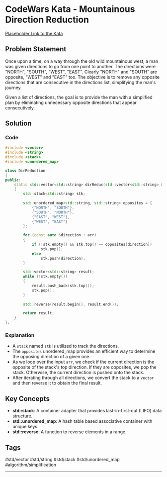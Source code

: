 # CodeWars Kata - Mountainous Direction Reduction

[Placeholder Link to the Kata](https://www.codewars.com/kata/550f22f4d758534c1100025a/train/cpp)

## Problem Statement

Once upon a time, on a way through the old wild mountainous west, a man was given directions to go from one point to another. The directions were "NORTH", "SOUTH", "WEST", "EAST". Clearly "NORTH" and "SOUTH" are opposite, "WEST" and "EAST" too. The objective is to remove any opposite directions that are consecutive in the directions list, simplifying the man's journey.

Given a list of directions, the goal is to provide the man with a simplified plan by eliminating unnecessary opposite directions that appear consecutively.

## Solution

### Code

```cpp
#include <vector>
#include <string>
#include <stack>
#include <unordered_map>

class DirReduction
{
public:
    static std::vector<std::string> dirReduc(std::vector<std::string> &arr)
    {
        std::stack<std::string> stk;
        
        std::unordered_map<std::string, std::string> opposites = {
            {"NORTH", "SOUTH"},
            {"SOUTH", "NORTH"},
            {"EAST", "WEST"},
            {"WEST", "EAST"}
        };

        for (const auto &direction : arr)
        {
            if (!stk.empty() && stk.top() == opposites[direction])
                stk.pop();
            else
                stk.push(direction);  
        }

        std::vector<std::string> result;
        while (!stk.empty())
        {
            result.push_back(stk.top());
            stk.pop();
        }
        
        std::reverse(result.begin(), result.end());

        return result;
    }
};
```

### Explanation

- A `stack` named `stk` is utilized to track the directions.
- The `opposites` unordered_map provides an efficient way to determine the opposing direction of a given one.
- As we loop over the input `arr`, we check if the current direction is the opposite of the stack's top direction. If they are opposites, we pop the stack. Otherwise, the current direction is pushed onto the stack.
- After iterating through all directions, we convert the stack to a `vector` and then reverse it to obtain the final result.

## Key Concepts

- **std::stack**: A container adapter that provides last-in-first-out (LIFO) data structure.
- **std::unordered_map**: A hash table based associative container with unique keys.
- **std::reverse**: A function to reverse elements in a range.

## Tags

#std/vector #std/string #std/stack #std/unordered_map #algorithm/simplification

---